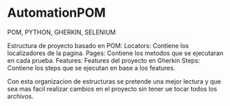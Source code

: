 # AutomationPOM
POM, PYTHON, GHERKIN, SELENIUM

Estructura de proyecto basado en POM:
Locators: Contiene los localizadores de la pagina.
Pages: Contiene los metodos que se ejecutaran en cada prueba.
Features: Features del proyecto en Gherkin
    Steps: Contiene los steps que se ejecutan en base a los features.

Con esta organizacion de estructuras se pretende una mejor lectura y que
sea mas facil realizar cambios en el proyecto sin tener ue tocar todos los archivos.
    
